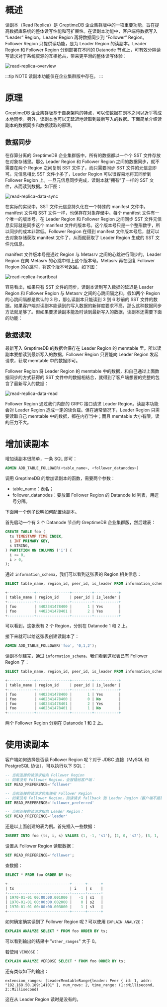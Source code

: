 # 概述

读副本（Read Replica）是 GreptimeDB 企业集群版中的一项重要功能，旨在提高数据库系统的整体读写性能和可扩展性。在读副本功能中，客户端将数据写入 “Leader” Region。Leader Region 再将数据同步到 “Follower” Region。Follower Region 只提供读功能，是为 Leader Region 的读副本。Leader Region 和 Follower Region 分别部署在不同的 Datanode 节点上，可有效分隔读写请求对于系统资源的互相抢占，带来更平滑的整体读写体验：

![read-replica-overview](/read-replica-overview.png)

:::tip NOTE
读副本功能仅在企业集群版中存在。
:::

# 原理

GreptimeDB 企业集群版基于自身架构的特点，可以使数据在副本之间以近乎零成本地同步。另外，读副本也可以无延迟地读取到最新写入的数据。下面简单介绍读副本的数据同步和数据读取的原理。

## 数据同步

在存算分离的 GreptimeDB 企业集群版中，所有的数据都以一个个 SST 文件存放在对象存储里。那么 Leader Region 和 Follower Region 之间的数据同步，就不需要在两个 Region 之间复制 SST 文件了，而只需要同步 SST 文件的元信息即可。元信息相比 SST 文件小多了，Leader Region 可以很容易地将其同步到 Follower Region 上。一旦元信息同步完成，读副本就“拥有”了一样的 SST 文件，从而读到数据。如下图：

![read-replica-data-sync](/read-replica-data-sync.png)

在实际的实现中，SST 文件元信息持久化在一个特殊的 manifest 文件中。manifest 文件和 SST 文件一样，也保存在对象存储中。每个 manifest 文件有一个唯一的版本号。在 Leader Region 和 Follower Region 之间同步 SST 文件元信息实际就是同步这个 manifest 文件的版本号。这个版本号只是一个整形数字，所以同步的成本非常低。Follower Region 在得到 manifest 文件版本号后，就可以去对象存储获取 manifest 文件了，从而就获取了 Leader Region 生成的 SST 文件元信息。

manifest 文件版本号是通过 Region 与 Metasrv 之间的心跳进行同步的。Leader Region 在向 Metasrv 的心跳中带上这个版本号。Metasrv 再在回复 Follower Region 的心跳时，将这个版本号返回。如下图：

![read-replica-heartbeat](/read-replica-heartbeat.png)

容易看出，如果只有 SST 文件的同步，读副本读到写入数据的延迟是 Leader Region 和 Follower Region 与 Metasrv 之间的心跳间隔之和。假如两个 Region 的心跳间隔都是默认的 3 秒，那么读副本只能读到 3 到 6 秒前的 SST 文件的数据。如果客户端对读副本能读到的写入数据的新鲜度要求不高，那么这种数据同步方法就足够了。但如果要求读副本能及时读到最新写入的数据，读副本还需要下面的功能：

## 数据读取

最新写入 GreptimeDB 的数据会保存在 Leader Region 的 memtable 里。所以读副本要想读到最新写入的数据，Follower Region 只要能向 Leader Region 发起请求，获取 memtable 中的数据即可。

Follower Region 将 Leader Region 的 memtable 中的数据，和自己通过上面数据同步的方式获得的 SST 文件中的数据相结合，就得到了客户端想要的完整的包含了最新写入的数据：

![read-replica-data-read](/read-replica-data-read.png)

Follower Region 通过我们内部的 GRPC 接口请求 Leader Region。读副本功能会对 Leader Region 造成一定的读负载。但在通常情况下，Leader Region 只需要读取自己 memtable 中的数据，都在内存当中；而且 memtable 大小有限，读的压力不大。

# 增加读副本

增加读副本很简单，一条 SQL 即可：

```sql
ADMIN ADD_TABLE_FOLLOWER(<table_name>, <follower_datanodes>)
```

调用 GreptimeDB 的增加读副本的函数，需要两个参数：

- table_name：表名；
- follower_datanodes：要放置 Follower Region 的 Datanode Id 列表，用逗号分隔。

下面用一个例子说明如何配置读副本。

首先启动一个有 3 个 Datanode 节点的 GreptimeDB 企业集群版，然后建表：

```sql
CREATE TABLE foo (
  ts TIMESTAMP TIME INDEX,
  i INT PRIMARY KEY,
  s STRING,
) PARTITION ON COLUMNS ('i') (
  i <= 0,
  i > 0,
);
```

通过 `information_schema`，我们可以看到这张表的 Region 相关信息：

```sql
SELECT table_name, region_id, peer_id, is_leader FROM information_schema.region_peers WHERE table_name = 'foo';

+------------+---------------+---------+-----------+
| table_name | region_id     | peer_id | is_leader |
+------------+---------------+---------+-----------+
| foo        | 4402341478400 |       1 | Yes       |
| foo        | 4402341478401 |       2 | Yes       |
+------------+---------------+---------+-----------+
```

可以看到，这张表有 2 个 Region，分别在 Datanode 1 和 2 上。

接下来就可以给这张表创建读副本了：

```sql
ADMIN ADD_TABLE_FOLLOWER('foo', '0,1,2');
```

读副本创建完，通过 `information_schema`，我们看到这张表已有 Follower Region 了：

```sql
SELECT table_name, region_id, peer_id, is_leader FROM information_schema.region_peers WHERE table_name = 'foo';

+------------+---------------+---------+-----------+
| table_name | region_id     | peer_id | is_leader |
+------------+---------------+---------+-----------+
| foo        | 4402341478400 |       1 | Yes       |
| foo        | 4402341478400 |       0 | No        |
| foo        | 4402341478401 |       2 | Yes       |
| foo        | 4402341478401 |       1 | No        |
+------------+---------------+---------+-----------+
```

两个 Follower Region 分别在 Datanode 1 和 2 上。

# 使用读副本

客户端如何选择是否读 Follower Region 呢？对于 JDBC 连接（MySQL 和 PostgreSQL 协议），可以执行以下 SQL：

```sql
-- 当前连接的读请求指向 Follower Region
-- 如果没有 Follower Region，会报错给客户端：
SET READ_PREFERENCE='follower'

-- 当前连接的读请求优先使用 Follower Region
-- 如果没有 Follower Region，则读请求 fallback 到 Leader Region（客户端不报错）：
SET READ_PREFERENCE='follower_preferred'

-- 当前连接的读请求指向 Leader Region：
SET READ_PREFERENCE='leader'
```

还是以上面创建的表为例。首先插入一些数据：

```sql
INSERT INTO foo (ts, i, s) VALUES (1, -1, 's1'), (2, 0, 's2'), (3, 1, 's3');
```

设置从 Follower Region 读取数据：

```sql
SET READ_PREFERENCE='follower';
```

查数据：

```sql
SELECT * FROM foo ORDER BY ts;

+----------------------------+------+------+
| ts                         | i    | s    |
+----------------------------+------+------+
| 1970-01-01 00:00:00.001000 |   -1 | s1   |
| 1970-01-01 00:00:00.002000 |    0 | s2   |
| 1970-01-01 00:00:00.003000 |    1 | s3   |
+----------------------------+------+------+
```

如何确定确实读到了 Follower Region 呢？可以使用 `EXPLAIN ANALYZE`：

```sql
EXPLAIN ANALYZE SELECT * FROM foo ORDER BY ts;
```

可以看到输出的结果中 "`other_ranges`" 大于 0。

若使用 `VERBOSE`：

```sql
EXPLAIN ANALYZE VERBOSE SELECT * FROM foo ORDER BY ts;
```

还有类似如下的输出：

```plaintext
extension_ranges: [LeaderMemtableRange{leader: Peer { id: 1, addr: "192.168.50.189:14101" }, num_rows: 2, time_range: (1::Millisecond, 2::Millisecond)
```

这在从 Leader Region 读时是没有的。


